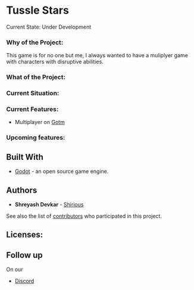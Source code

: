 # Tussle Stars
Current State: Under Development

### Why of the Project:
This game is for no one but me, I always wanted to have a muliplyer game with characters with disruptive abilities.

### What of the Project:

### Current Situation:

### Current Features:
* Multiplayer on [Gotm](https://gotm.io)

### Upcoming features:


## Built With
* [Godot](http://godotengine.org/) - an open source game engine.

## Authors

* **Shreyash Devkar** - [Shirious](https://github.com/gamedevshirious)

See also the list of [contributors](https://github.com/gamedevshirious/Plus-To-do-List/graphs/contributors) who participated in this project.

## Licenses:

## Follow up 
On our
* [Discord](https://discord.gg/y9FsaPS)

